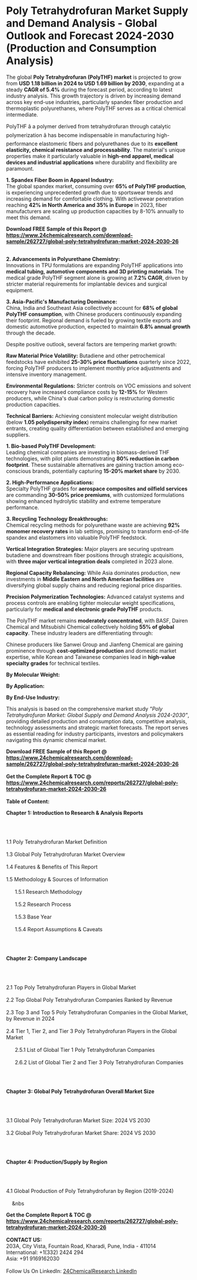 <h1>Poly Tetrahydrofuran Market Supply and Demand Analysis - Global Outlook and Forecast 2024-2030 (Production and Consumption Analysis)</h1><p>The global <strong>Poly Tetrahydrofuran (PolyTHF) market</strong> is projected to grow from <strong>USD 1.18 billion in 2024 to USD 1.69 billion by 2030</strong>, expanding at a steady <strong>CAGR of 5.4%</strong> during the forecast period, according to latest industry analysis. This growth trajectory is driven by increasing demand across key end-use industries, particularly spandex fiber production and thermoplastic polyurethanes, where PolyTHF serves as a critical chemical intermediate.</p><p>PolyTHF â a polymer derived from tetrahydrofuran through catalytic polymerization â has become indispensable in manufacturing high-performance elastomeric fibers and polyurethanes due to its <strong>excellent elasticity, chemical resistance and processability</strong>. The material's unique properties make it particularly valuable in <strong>high-end apparel, medical devices and industrial applications</strong> where durability and flexibility are paramount.</p><p><strong>1. Spandex Fiber Boom in Apparel Industry:</strong><br>
The global spandex market, consuming over <strong>65% of PolyTHF production</strong>, is experiencing unprecedented growth due to sportswear trends and increasing demand for comfortable clothing. With activewear penetration reaching <strong>42% in North America and 35% in Europe</strong> in 2023, fiber manufacturers are scaling up production capacities by 8-10% annually to meet this demand.</p><div><b>Download FREE Sample of this Report @ 
            <a href="https://www.24chemicalresearch.com/download-sample/262727/global-poly-tetrahydrofuran-market-2024-2030-26">
            https://www.24chemicalresearch.com/download-sample/262727/global-poly-tetrahydrofuran-market-2024-2030-26</a></b></div><br><p><strong>2. Advancements in Polyurethane Chemistry:</strong><br>
Innovations in TPU formulations are expanding PolyTHF applications into <strong>medical tubing, automotive components and 3D printing materials</strong>. The medical grade PolyTHF segment alone is growing at <strong>7.2% CAGR</strong>, driven by stricter material requirements for implantable devices and surgical equipment.</p><p><strong>3. Asia-Pacific's Manufacturing Dominance:</strong><br>
China, India and Southeast Asia collectively account for <strong>68% of global PolyTHF consumption</strong>, with Chinese producers continuously expanding their footprint. Regional demand is fueled by growing textile exports and domestic automotive production, expected to maintain <strong>6.8% annual growth</strong> through the decade.</p><p>Despite positive outlook, several factors are tempering market growth:</p><p><strong>Raw Material Price Volatility:</strong> Butadiene and other petrochemical feedstocks have exhibited <strong>25-30% price fluctuations</strong> quarterly since 2022, forcing PolyTHF producers to implement monthly price adjustments and intensive inventory management.</p><p><strong>Environmental Regulations:</strong> Stricter controls on VOC emissions and solvent recovery have increased compliance costs by <strong>12-15%</strong> for Western producers, while China's dual carbon policy is restructuring domestic production capacities.</p><p><strong>Technical Barriers:</strong> Achieving consistent molecular weight distribution (below <strong>1.05 polydispersity index</strong>) remains challenging for new market entrants, creating quality differentiation between established and emerging suppliers.</p><p><strong>1. Bio-based PolyTHF Development:</strong><br>
Leading chemical companies are investing in biomass-derived THF technologies, with pilot plants demonstrating <strong>80% reduction in carbon footprint</strong>. These sustainable alternatives are gaining traction among eco-conscious brands, potentially capturing <strong>15-20% market share</strong> by 2030.</p><p><strong>2. High-Performance Applications:</strong><br>
Specialty PolyTHF grades for <strong>aerospace composites and oilfield services</strong> are commanding <strong>30-50% price premiums</strong>, with customized formulations showing enhanced hydrolytic stability and extreme temperature performance.</p><p><strong>3. Recycling Technology Breakthroughs:</strong><br>
Chemical recycling methods for polyurethane waste are achieving <strong>92% monomer recovery rates</strong> in lab settings, promising to transform end-of-life spandex and elastomers into valuable PolyTHF feedstock.</p><p><strong>Vertical Integration Strategies:</strong> Major players are securing upstream butadiene and downstream fiber positions through strategic acquisitions, with <strong>three major vertical integration deals</strong> completed in 2023 alone.</p><p><strong>Regional Capacity Rebalancing:</strong> While Asia dominates production, new investments in <strong>Middle Eastern and North American facilities</strong> are diversifying global supply chains and reducing regional price disparities.</p><p><strong>Precision Polymerization Technologies:</strong> Advanced catalyst systems and process controls are enabling tighter molecular weight specifications, particularly for <strong>medical and electronic grade PolyTHF</strong> products.</p><p>The PolyTHF market remains <strong>moderately concentrated</strong>, with BASF, Dairen Chemical and Mitsubishi Chemical collectively holding <strong>55% of global capacity</strong>. These industry leaders are differentiating through:</p><p>Chinese producers like Sanwei Group and Jianfeng Chemical are gaining prominence through <strong>cost-optimized production</strong> and domestic market expertise, while Korean and Taiwanese companies lead in <strong>high-value specialty grades</strong> for technical textiles.</p><p><strong>By Molecular Weight:</strong></p><p><strong>By Application:</strong></p><p><strong>By End-Use Industry:</strong></p><p>This analysis is based on the comprehensive market study <em>"Poly Tetrahydrofuran Market: Global Supply and Demand Analysis 2024-2030"</em>, providing detailed production and consumption data, competitive analysis, technology assessments and strategic market forecasts. The report serves as essential reading for industry participants, investors and policymakers navigating this dynamic chemical market.</p><div><b>Download FREE Sample of this Report @ 
            <a href="https://www.24chemicalresearch.com/download-sample/262727/global-poly-tetrahydrofuran-market-2024-2030-26">
            https://www.24chemicalresearch.com/download-sample/262727/global-poly-tetrahydrofuran-market-2024-2030-26</a></b></div><br><div><b>Get the Complete Report & TOC @ 
            <a href="https://www.24chemicalresearch.com/reports/262727/global-poly-tetrahydrofuran-market-2024-2030-26">
            https://www.24chemicalresearch.com/reports/262727/global-poly-tetrahydrofuran-market-2024-2030-26</a></b></div><br>
            <b>Table of Content:</b><p><p><strong>Chapter 1: Introduction to Research &amp; Analysis Reports</strong></p><br />
<br />
<p>1.1 Poly Tetrahydrofuran Market Definition<br /><br />
1.3 Global Poly Tetrahydrofuran Market Overview<br /><br />
1.4 Features &amp; Benefits of This Report<br /><br />
1.5 Methodology &amp; Sources of Information<br /><br />
&nbsp;&nbsp;&nbsp;&nbsp;&nbsp; 1.5.1 Research Methodology<br /><br />
&nbsp;&nbsp;&nbsp;&nbsp;&nbsp; 1.5.2 Research Process<br /><br />
&nbsp;&nbsp;&nbsp;&nbsp;&nbsp; 1.5.3 Base Year<br /><br />
&nbsp;&nbsp;&nbsp;&nbsp;&nbsp; 1.5.4 Report Assumptions &amp; Caveats</p><br />
<br />
<p><strong>Chapter 2: Company Landscape</strong></p><br />
<br />
<p>2.1 Top Poly Tetrahydrofuran Players in Global Market<br /><br />
2.2 Top Global Poly Tetrahydrofuran Companies Ranked by Revenue<br /><br />
2.3 Top 3 and Top 5 Poly Tetrahydrofuran Companies in the Global Market, by Revenue in 2024<br /><br />
2.4 Tier 1, Tier 2, and Tier 3 Poly Tetrahydrofuran Players in the Global Market<br /><br />
&nbsp;&nbsp;&nbsp;&nbsp;&nbsp; 2.5.1 List of Global Tier 1 Poly Tetrahydrofuran Companies<br /><br />
&nbsp;&nbsp;&nbsp;&nbsp;&nbsp; 2.6.2 List of Global Tier 2 and Tier 3 Poly Tetrahydrofuran Companies</p><br />
<br />
<p><strong>Chapter 3: Global Poly Tetrahydrofuran Overall Market Size</strong></p><br />
<br />
<p>3.1 Global Poly Tetrahydrofuran Market Size: 2024 VS 2030<br /><br />
3.2 Global Poly Tetrahydrofuran Market Share: 2024 VS 2030</p><br />
<br />
<p><strong>Chapter 4: Production/Supply by Region</strong></p><br />
<br />
<p>4.1 Global Production of Poly Tetrahydrofuran by Region (2019-2024)<br /><br />
&nbsp;&nbsp;&nbsp;&nbsp;&nbs</p><div><b>Get the Complete Report & TOC @ 
            <a href="https://www.24chemicalresearch.com/reports/262727/global-poly-tetrahydrofuran-market-2024-2030-26">
            https://www.24chemicalresearch.com/reports/262727/global-poly-tetrahydrofuran-market-2024-2030-26</a></b></div><br><b>CONTACT US:</b><br>
            203A, City Vista, Fountain Road, Kharadi, Pune, India - 411014<br>
            International: +1(332) 2424 294<br>
            Asia: +91 9169162030 <br><br>
            Follow Us On LinkedIn: <a href="https://www.linkedin.com/company/24chemicalresearch/">24ChemicalResearch LinkedIn</a>